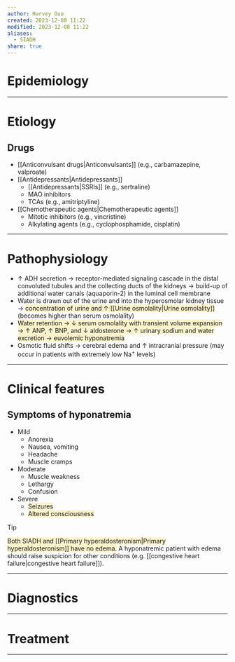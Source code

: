 ```yaml
---
author: Harvey Guo
created: 2023-12-08 11:22
modified: 2023-12-08 11:22
aliases:
  - SIADH
share: true
---
```

# Epidemiology


---
# Etiology
## Drugs
- [[Anticonvulsant drugs|Anticonvulsants]] (e.g., carbamazepine, valproate)
- [[Antidepressants|Antidepressants]]
	- [[Antidepressants|SSRIs]] (e.g., sertraline)
	- MAO inhibitors
	- TCAs (e.g., amitriptyline)
- [[Chemotherapeutic agents|Chemotherapeutic agents]]
	- Mitotic inhibitors (e.g., vincristine)
	- Alkylating agents (e.g., cyclophosphamide, cisplatin)

---
# Pathophysiology
- ↑ ADH secretion → receptor-mediated signaling cascade in the distal convoluted tubules and the collecting ducts of the kidneys → build-up of additional water canals (aquaporin-2) in the luminal cell membrane
- Water is drawn out of the urine and into the hyperosmolar kidney tissue → <span style="background:rgba(240, 200, 0, 0.2)">concentration of urine and ↑ [[Urine osmolality|Urine osmolality]]</span> (becomes higher than serum osmolality)
- <span style="background:rgba(240, 200, 0, 0.2)">Water retention → ↓ serum osmolality with transient volume expansion → ↑ ANP, ↑ BNP, and ↓ aldosterone → ↑ urinary sodium and water excretion → euvolemic hyponatremia</span>
- Osmotic fluid shifts → cerebral edema and ↑ intracranial pressure (may occur in patients with extremely low Na<sup>+</sup> levels)

---
# Clinical features
## Symptoms of hyponatremia
- Mild
	- Anorexia
	- Nausea, vomiting
	- Headache
	- Muscle cramps
- Moderate
	- Muscle weakness
	- Lethargy
	- Confusion
- Severe 
	- <span style="background:rgba(240, 200, 0, 0.2)">Seizures</span>
	- <span style="background:rgba(240, 200, 0, 0.2)">Altered consciousness</span>

>[!tip] 
><span style="background:rgba(240, 200, 0, 0.2)">Both SIADH and [[Primary hyperaldosteronism|Primary hyperaldosteronism]] have no edema.</span> A hyponatremic patient with edema should raise suspicion for other conditions (e.g. [[congestive heart failure|congestive heart failure]]).

---
# Diagnostics


---
# Treatment


---
